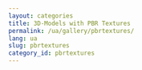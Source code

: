 ```yaml
---
layout: categories
title: 3D-Models with PBR Textures
permalink: /ua/gallery/pbrtextures/
lang: ua
slug: pbrtextures
category_id: pbrtextures
---
```




